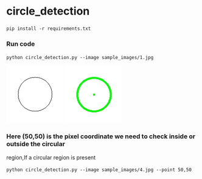 # circle_detection


`pip install -r requirements.txt`


### Run code

`python circle_detection.py --image sample_images/1.jpg`

![A test image](sample_images/1.jpg) ![A test image](sample_output/1.jpg)




### Here (50,50) is the pixel coordinate we need to check inside or outside the circular
region,If a circular region is present


`python circle_detection.py --image sample_images/4.jpg --point 50,50`
